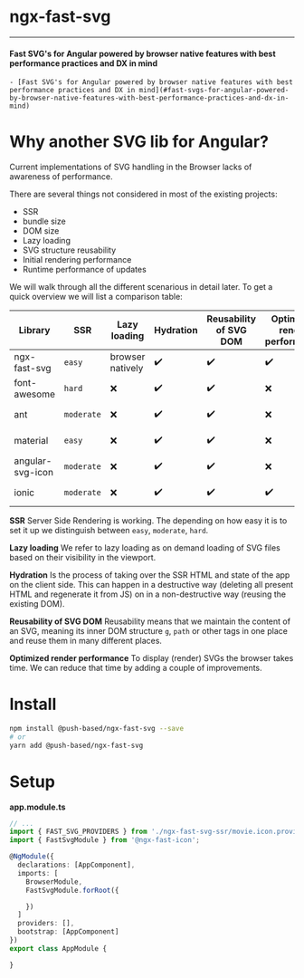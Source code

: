 # ngx-fast-svg

---

#### Fast SVG's for Angular powered by browser native features with best performance practices and DX in mind

<!-- toc -->

    - [Fast SVG's for Angular powered by browser native features with best performance practices and DX in mind](#fast-svgs-for-angular-powered-by-browser-native-features-with-best-performance-practices-and-dx-in-mind)

<!-- tocstop -->

# Why another SVG lib for Angular?

Current implementations of SVG handling in the Browser lacks of awareness of performance.

There are several things not considered in most of the existing projects:

- SSR
- bundle size
- DOM size
- Lazy loading
- SVG structure reusability
- Initial rendering performance
- Runtime performance of updates

We will walk through all the different scenarious in detail later.
To get a quick overview we will list a comparison table:

| Library          | SSR        | Lazy loading     | Hydration | Reusability of SVG DOM | Optimized render performance | Size     |
| ---------------- | ---------- | ---------------- | --------- | ---------------------- | ---------------------------- | -------- |
| ngx-fast-svg     | `easy`     | browser natively | ✔️        | ✔️                     | ✔️                           | 1.52 KB  |
| font-awesome     | `hard`     | ❌               | ✔️        | ✔️                     | ❌                           | 64.75 KB |
| ant              | `moderate` | ❌               | ✔️        | ✔️                     | ❌                           | 24.38 KB |
| material         | `easy`     | ❌               | ✔️        | ✔️                     | ❌                           | 16.92 KB |
| angular-svg-icon | `moderate` | ❌               | ✔️        | ✔️                     | ❌                           | 1.54 KB  |
| ionic            | `moderate` | ❌               | ✔️        | ✔️                     | ✔️                           | 1.44 KB  |

**SSR**
Server Side Rendering is working. The depending on how easy it is to set it up we distinguish between `easy`, `moderate`, `hard`.

**Lazy loading**
We refer to lazy loading as on demand loading of SVG files based on their visibility in the viewport.

**Hydration**
Is the process of taking over the SSR HTML and state of the app on the client side.
This can happen in a destructive way (deleting all present HTML and regenerate it from JS) on in a non-destructive way (reusing the existing DOM).

**Reusability of SVG DOM**
Reusability means that we maintain the content of an SVG, meaning its inner DOM structure `g`, `path` or other tags in one place and reuse them in many different places.

**Optimized render performance**
To display (render) SVGs the browser takes time. We can reduce that time by adding a couple of improvements.

# Install

```bash
npm install @push-based/ngx-fast-svg --save
# or
yarn add @push-based/ngx-fast-svg
```

# Setup

**app.module.ts**

```typescript
// ...
import { FAST_SVG_PROVIDERS } from './ngx-fast-svg-ssr/movie.icon.provider';
import { FastSvgModule } from '@ngx-fast-icon';

@NgModule({
  declarations: [AppComponent],
  imports: [
    BrowserModule,
    FastSvgModule.forRoot({

    })
  ]
  providers: [],
  bootstrap: [AppComponent]
})
export class AppModule {

}

```
